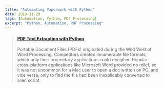 ```yaml
---
title: "Automating Paperwork with Python"
date: 2019-11-29
tags: [Automation, Python, PDF Processing]
excerpt: "Python, Automation, PDF Processing"
---
```


<blockquote class="embedly-card"><h4><a href="https://medium.com/@rwmyers46/pdf-text-extraction-with-python-194735089108">PDF Text Extraction with Python</a></h4><p>Portable Document Files (PDFs) originated during the Wild West of Word Processing. Competitors created innumerable file formats, which only their proprietary applications could decipher. Popular cross-platform applications like Microsoft Word provided no relief, so it was not uncommon for a Mac user to open a doc written on PC, and vice versa, only to find the file had been inexplicably converted to alien script.</p></blockquote>
<script async src="//cdn.embedly.com/widgets/platform.js" charset="UTF-8"></script>
